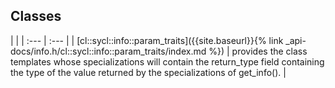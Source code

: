 ---
---
## Classes

   |   |
| :--- | :--- |
| [cl::sycl::info::param_traits]({{site.baseurl}}{% link _api-docs/info.h/cl::sycl::info::param_traits/index.md %}) | provides the class templates whose specializations will contain the return_type field containing the type of the value returned by the specializations of get_info().  |


